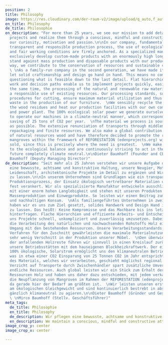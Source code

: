 ```yaml
---
position: 2
title: Philosophy
image: https://res.cloudinary.com/der-raum-v2/image/upload/q_auto,f_auto,dpr_auto/v1616169819/Baumhoff_web_aajkbs.jpg
en_title: Philosophy
de_title: Philosophie
en_description: "For more than 25 years, we see our mission to add detail to architectural
  projects and realize them through a conscious, mindful and constructive attitude,
  our curiosity, motivation and passion.\n\nIn our company, fundamentals such as a
  transparent and responsible production process, the use of ecologically sound materials
  and fair working conditions are firmly anchored. As a specialized manufactory, we
  exclusively develop custom-made products with an enormously high longevity and consciously
  stand against mass production and disposable products with our products. In this
  way, we contribute to the conservation of resources and sustainable consumption.
  \ \nAs a family-run company in the second generation, we have made it our goal to
  let solid craftsmanship and design go hand in hand. This means no compromises and
  questioning what is feasible down to the last detail. Flat hierarchies and efficient
  work and decision paths enable us to implement projects quickly, easily and reliably.\n\nAt
  the same time, the processing of the natural and renewable raw material wood guarantees
  a responsible use of existing resources. Our processing standards, such as optimized
  procedures for cutting, ensure maximum material utilization and thus very little
  waste in the production of our furniture.  \nWe sensibly recycle the majority of
  the wood residues and heat our production facilities with our own combined heat
  and power plant. The 100% ecological solar power we generate ourselves enables us
  to operate our machines in a climate-neutral manner, which corresponds to a CO2
  saving of 25 tons of CO2 per year.  \nThe material we process is sourced as regionally
  as possible. The extensive renunciation of transports through middlemen saves additional
  repackaging and finite resources. We also make a global contribution to the preservation
  of natural resources wood and have therefore decided to promote the replanting of
  mangroves within the framework of REFORESTATION (edenprojects.org) with every product
  sold, since this is precisely where the need is greatest.  \nWe make our first contribution
  to the ecological balance and are continuously striving to act in the foreseeable
  future completely climate neutral.\n\nDieter Baumhoff (Founder and CEO)  \nMirco
  Baumhoff (Deputy Managing Director)"
de_description: "Seit mehr als 25 Jahren verstehen wir unsere Aufgabe darin, durch
  eine bewusste, achtsame und konstruktive Haltung, unsere Neugier, Motivation und
  Leidenschaft, architektonische Projekte im Detail zu ergänzen und Wirklichkeit werden
  zu lassen.\n\nIn unserem Unternehmen sind Grundlagen wie ein transparenter und verantwortungsvoller
  Produktionsprozess, der Einsatz ökologisch vertretbarer Materialien und faire Arbeitsbedingungen
  fest verankert. Wir als spezialisierte Manufaktur entwickeln ausschließlich Maßanfertigungen
  mit einer enorm hohen Langlebigkeit und stehen mit unseren Produkten bewusst gegen
  Massenproduktion und Einwegprodukte. So leisten wir einen Beitrag zum Ressourcenerhalt
  und nachhaltigen Konsum.  \nAls familiengeführtes Unternehmen in zweiter Generation,
  haben wir es uns zum Ziel gesetzt, solides Handwerk und Design Hand in Hand gehen
  zu lassen. Das heißt: Keine Kompromisse und das Machbare bis ins letzte Detail zu
  hinterfragen. Flache Hierarchien und effiziente Arbeits- und Entscheidungswege ermöglichen
  uns Projekte schnell, unkompliziert und zuverlässig umzusetzen. Dabei garantiert
  die Verarbeitung des natürlichen und nachwachsenden Rohstoffs Holz einen verantwortungsvollen
  Umgang mit den bestehenden Ressourcen. Unsere Verarbeitungsstandards, wie optimierte
  Verfahren für den Zuschnitt gewährleisten die maximale Materialnutzung und somit
  sehr wenig Verschnitt in der Produktion unserer Möbel.  \nDen überwiegenden Teil
  der anfallenden Holzreste führen wir sinnvoll in einen Kreislauf zurück und heizen
  unsere Betriebsstätten mit dem hauseigenen Blockheizkraftwerk. Der eigens generierte,
  100% ökologische, Solarstrom ermöglicht uns den klimaneutralen Betrieb unserer Maschinen,
  was in etwa einer CO2 Einsparung von 25 Tonnen CO2 im Jahr entspricht. Der Bezug
  des Materials, welches wir verarbeiten, geschieht möglichst regional. Der weitgehende
  Verzicht auf Transporte durch Zwischenhändler spart zusätzliche Umverpackungen und
  endliche Ressourcen. Auch global leisten wir ein Stück zum Erhalt der natürlichen
  Ressourcen Holz und haben uns daher dazu entschieden, mit jedem verkauften Produkt
  die Neupflanzung von Mangroven im Rahmen der REFORESTATION (edenprojects.org) voranzutreiben,
  da gerade hier der Bedarf am größten ist.  \nWir leisten unseren ersten Beitrag
  am ökologischen Gleichgewicht und sind kontinuierlich bestrebt in absehbarer Zukunft
  gänzlich klimaneutral zu agieren.\n\nDieter Baumhoff (Gründer und Geschäftsführer)
  \ \nMirco Baumhoff (Stellv. Geschäftsführer)"
meta_tags:
  de_title: Philosophie
  en_title: Philosophy
  de_description: Wir pflegen eine bewusste, achtsame und konstruktive Haltung
  en_description: We maintain a conscious, mindful and constructive attitude
image_crop_y: center
image_crop_x: center

---
```

